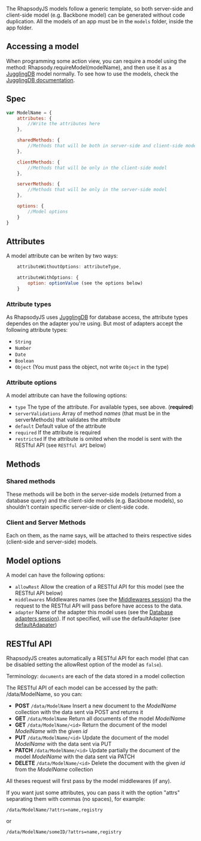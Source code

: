The RhapsodyJS models follow a generic template, so both server-side and client-side model (e.g. Backbone model) can be generated without code duplication.
All the models of an app must be in the `models` folder, inside the app folder.

## Accessing a model

When programming some action view, you can require a model using the method: Rhapsody.requireModel(modelName), and then use it as a [JugglingDB](https://github.com/1602/jugglingdb) model normally.
To see how to use the models, check the [JugglingDB documentation](https://github.com/1602/jugglingdb).

## Spec

```js
var ModelName = {
    attributes: {
        //Write the attributes here
    },

    sharedMethods: {
        //Methods that will be both in server-side and client-side model
    },

    clientMethods: {
        //Methods that will be only in the client-side model
    },

    serverMethods: {
        //Methods that will be only in the server-side model
    },

    options: {
        //Model options
    }
}
```

## Attributes

A model attribute can be writen by two ways:

```js
    attributeWithoutOptions: attributeType,

    attributeWithOptions: {
        option: optionValue (see the options below)
    }
```

### Attribute types

As RhapsodyJS uses [JugglingDB](https://github.com/1602/jugglingdb) for database access, the attribute types dependes on the adapter you're using.
But most of adapters accept the following attribute types:

* `String`
* `Number`
* `Date`
* `Boolean`
* `Object` (You must pass the object, not write `Object` in the type)

### Attribute options

A model attribute can have the following options:

* `type` The type of the attribute. For available types, see above. (**required**)
* `serverValidations` Array of method *names* (that must be in the serverMethods) that validates the attribute
* `default` Default value of the attribute
* `required` If the attribute is required
* `restricted` If the attribute is omited when the model is sent with the RESTful API (see `RESTful API` below)

## Methods

### Shared methods

These methods will be both in the server-side models (returned from a database query) and the client-side models (e.g. Backbone models), so shouldn't contain specific server-side or client-side code.

### Client and Server Methods

Each on them, as the name says, will be attached to theirs respective sides (client-side and server-side) models.

## Model options

A model can have the following options:

* `allowRest` Allow the creation of a RESTful API for this model (see the RESTful API below)
* `middlewares` Middlewares names (see the [Middlewares session](/middlewares.html)) tha the request to the RESTful API will pass before have access to the data.
* `adapter` Name of the adapter this model uses (see the [Database adapters session](/configuration/database-adapters.html)). If not specified, will use the defaultAdapter (see [defaultAdapater](/configuration/environments.html))

## RESTful API

RhapsodyJS creates automatically a RESTful API for each model (that can be disabled setting the allowRest option of the model as `false`).

Terminology: `documents` are each of the data stored in a model collection

The RESTful API of each model can be accessed by the path: /data/ModelName, so you can:

* **POST** `/data/ModelName` Insert a new document to the *ModelName* collection with the data sent via POST and returns it
* **GET** `/data/ModelName` Return all documents of the model *ModelName*
* **GET** `/data/ModelName/<id>` Return the document of the model *ModelName* with the given *id*
* **PUT** `/data/ModelName/<id>` Update the document of the model *ModelName* with the data sent via PUT
* **PATCH** `/data/ModelName/<id>` Update partially the document of the model *ModelName* with the data sent via PATCH
* **DELETE** `/data/ModelName/<id>` Delete the document with the given *id* from the *ModelName* collection

All theses request will first pass by the model middlewares (if any).

If you want just some attributes, you can pass it with the option "attrs" separating them with commas (no spaces), for example:

`/data/ModelName/?attrs=name,registry`

or

`/data/ModelName/someID/?attrs=name,registry`